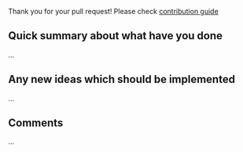 Thank you for your pull request! Please check [contribution guide](https://github.com/dkharch/todoit/blob/master/CONTRIBUTING.md)

## Quick summary about what have you done
...
## Any new ideas which should be implemented
...
## Comments
...
